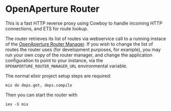 OpenAperture Router
================
This is a fast HTTP reverse proxy using Cowboy to handle incoming HTTP connections, and ETS for route lookup.

The router retrieves its list of routes via webservice call to a running instace of the [OpenAperture Router Manager](https://github.com/OpenAperture/router-manager). If you wish to change the list of routes the router uses (for development purposes, for example), you may run your own copy of the router manager, and change the application configuration to point to your instance, via the `OPENAPERTURE_ROUTER_MANAGER_URL` environmental variable.

The normal elixir project setup steps are required:

    mix do deps.get, deps.compile

Then you can start the router with

    iex -S mix